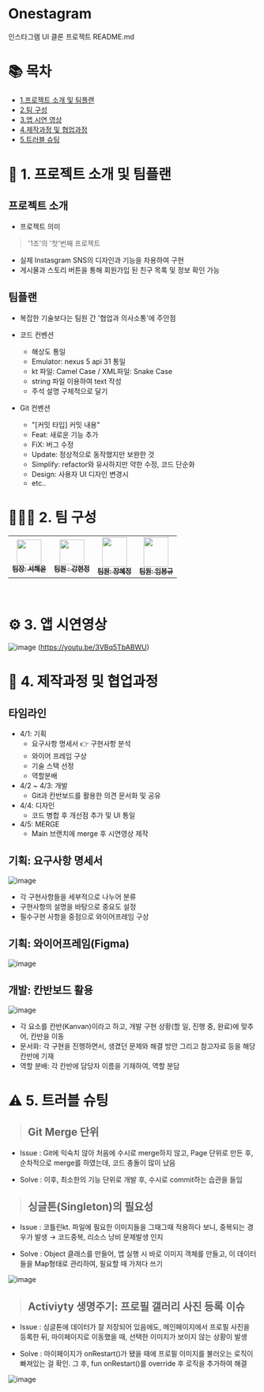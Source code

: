 # Onestagram
인스타그램 UI 클론 프로젝트 README.md
<br/>

# 📚 목차

- [1.프로젝트 소개 및 팀플랜](#1.-프로젝트-소개-및-팀플랜)
- [2.팀 구성](#팀-구성)
- [3.앱 시연 영상](#앱-시연영상)
- [4.제작과정 및 협업과정](#제작-과정)
- [5.트러블 슈팅](#트러블-슈팅)
  
# 📝 1. 프로젝트 소개 및 팀플랜

## 프로젝트 소개
- 프로젝트 의미
> '1조'의 '첫'번째 프로젝트
- 실제 Instasgram SNS의 디자인과 기능을 차용하여 구현
- 게시물과 스토리 버튼을 통해 회원가입 된 친구 목록 및 정보 확인 가능

## 팀플랜
- 복잡한 기술보다는 팀원 간 '협업과 의사소통'에 주안점
- 코드 컨벤션
  - 해상도 통일
  - Emulator: nexus 5 api 31 통일
  - kt 파일: Camel Case / XML파일: Snake Case
  - string 파일 이용하여 text 작성
  - 주석 설명 구체적으로 달기
    

- Git 컨벤션
  - "[커밋 타입] 커밋 내용"
  - Feat: 새로운 기능 추가
  - FiX: 버그 수정
  - Update: 정상적으로 동작했지만 보완한 것
  - Simplify: refactor와 유사하지만 약한 수정, 코드 단순화
  - Design: 사용자 UI 디자인 변경시
  - etc..


# 👩‍👧‍👧 2. 팀 구성

<table>
  <tbody>
    <tr>
      <td align="center"><a href="https://github.com/"><img src="https://github.com/SeoHeaYun/One-Project/assets/159236003/1a2f4fb1-f445-4bf5-a1da-9453d2ec64ba"
      heigt="50px" width="50px"/><br /><sub><b>팀장: 서해윤 </b></sub></a><br /></td>
      <td align="center"><a href="https://github.com/BanDalKang"><img src="https://github.com/SeoHeaYun/One-Project/assets/159236003/44e2ebc9-c476-46a4-8295-a03833d226a3" 
       heigt="50px" width="50px"/><br /><sub><b>팀원 : 강현정 </b></sub></a><br /></td>
      <td align="center"><a href="https://github.com/"><img src="https://github.com/SeoHeaYun/One-Project/assets/159236003/b6f4d822-36fb-4917-ada7-a7c6325d3fdf"
       height="60px" width="50px";/><br /><sub><b>팀원: 장혜정 </b></sub></a><br /></td>
      <td align="center"><a href="https://github.com/"><img src="https://github.com/SeoHeaYun/One-Project/assets/159236003/076e2da2-ee9e-4dac-872b-4450cb22a9d7"
       height="60px"width="50px;" alt=""/><br /><sub><b>팀원: 임봉규 </b></sub></a><br /></td>
     <tr/>
  </tbody>
</table>
<br/>

# ⚙️ 3. 앱 시연영상
![image](https://github.com/SeoHeaYun/One-Project/assets/159236003/447b50e1-bc6d-46d7-bf86-962867e2fae6)
(https://youtu.be/3VBq5TbABWU)

# 📜 4. 제작과정 및 협업과정
## 타임라인
- 4/1: 기획
  - 요구사항 명세서 👉 구현사항 분석
  - 와이어 프레임 구상
  - 기술 스택 선정
  - 역할분배
- 4/2 ~ 4/3: 개발
  - Git과 칸반보드를 활용한 의견 문서화 및 공유
- 4/4: 디자인
  - 코드 병합 후 개선점 추가 및 UI 통일
- 4/5: MERGE
  - Main 브랜치에 merge 후 시연영상 제작
 
## 기획: 요구사항 명세서
![image](https://github.com/SeoHeaYun/One-Project/assets/159236003/c83ce2ab-476b-4bb8-a183-157208fca93c)

- 각 구현사항들을 세부적으로 나누어 분류
- 구현사항의 설명을 바탕으로 중요도 설정
- 필수구현 사항을 중점으로 와이어프레임 구상

 ## 기획: 와이어프레임(Figma)
  ![image](https://github.com/SeoHeaYun/One-Project/assets/159236003/4f66c960-51b4-45ba-ba56-a3cefbe812fb)
  
## 개발: 칸반보드 활용
![image](https://github.com/SeoHeaYun/One-Project/assets/159236003/889356c8-afa3-40a6-a853-522253aa3b7f)

- 각 요소를 칸반(Kanvan)이라고 하고, 개발 구현 상황(할 일, 진행 중, 완료)에 맞추어,  칸반을 이동
- 문서화:  각 구현을 진행하면서, 생겼던 문제와 해결 방안 그리고 참고자료 등을 해당 칸반에 기재
- 역할 분배:  각 칸반에 담당자 이름을 기재하여, 역할 분담


# ⚠️ 5. 트러블 슈팅 
> ## Git Merge 단위

- Issue
  : Git에 익숙치 않아 처음에 수시로 merge하지 않고,  Page 단위로 만든 후,  순차적으로 merge를 하였는데, 코드 충돌이 많이 났음

- Solve
  : 이후,  최소한의 기능 단위로 개발 후,  수시로 commit하는 습관을 들임

> ## 싱글톤(Singleton)의 필요성

 - Issue
   : 코틀린kt. 파일에 필요한 이미지들을 그때그때 적용하다 보니, 중복되는 경우가 발생 → 코드중복,  리소스 낭비 문제발생 인지
   
 - Solve
   :  Object 클래스를 만들어, 앱 실행 시 바로 이미지 객체를 만들고, 이 데이터들을 Map형태로 관리하여, 필요할 때 가져다 쓰기
   
 ![image](https://github.com/SeoHeaYun/One-Project/assets/159236003/c4f99b29-c2fd-4c71-bc0f-4a06781675e8)

> ## Activiyty 생명주기: 프로필 갤러리 사진 등록 이슈

- Issue
  : 싱글톤에 데이터가 잘 저장되어 있음에도, 메인페이지에서 프로필 사진을 등록한 뒤, 마이페이지로 이동했을 때, 선택한 이미지가 보이지 않는 상황이 발생

- Solve
  : 마이페이지가 onRestart()가 됐을 때에 프로필 이미지를 불러오는 로직이 빠져있는 걸 확인.  그 후, fun onRestart()를 override 후 로직을 추가하여 해결

![image](https://github.com/SeoHeaYun/One-Project/assets/159236003/2aa5eb0e-869c-4d2f-b19b-ceaf34d4c3dc)


